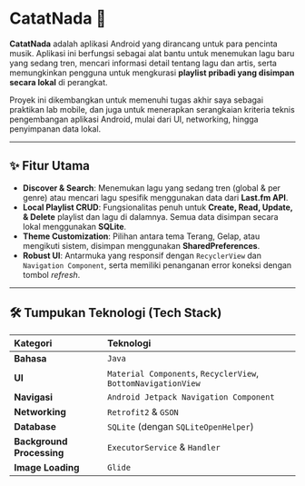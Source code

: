 # CatatNada 🎵

**CatatNada** adalah aplikasi Android yang dirancang untuk para pencinta musik. Aplikasi ini berfungsi sebagai alat bantu untuk menemukan lagu baru yang sedang tren, mencari informasi detail tentang lagu dan artis, serta memungkinkan pengguna untuk mengkurasi **playlist pribadi yang disimpan secara lokal** di perangkat.

Proyek ini dikembangkan untuk memenuhi tugas akhir saya sebagai praktikan lab mobile, dan juga untuk menerapkan serangkaian kriteria teknis pengembangan aplikasi Android, mulai dari UI, networking, hingga penyimpanan data lokal.

---

## ✨ Fitur Utama

-   **Discover & Search**: Menemukan lagu yang sedang tren (global & per genre) atau mencari lagu spesifik menggunakan data dari **Last.fm API**.
-   **Local Playlist CRUD**: Fungsionalitas penuh untuk **Create, Read, Update, & Delete** playlist dan lagu di dalamnya. Semua data disimpan secara lokal menggunakan **SQLite**.
-   **Theme Customization**: Pilihan antara tema Terang, Gelap, atau mengikuti sistem, disimpan menggunakan **SharedPreferences**.
-   **Robust UI**: Antarmuka yang responsif dengan `RecyclerView` dan `Navigation Component`, serta memiliki penanganan error koneksi dengan tombol *refresh*.

---

## 🛠️ Tumpukan Teknologi (Tech Stack)

| Kategori | Teknologi |
| :--- | :--- |
| **Bahasa** | `Java` |
| **UI** | `Material Components`, `RecyclerView`, `BottomNavigationView` |
| **Navigasi** | `Android Jetpack Navigation Component` |
| **Networking** | `Retrofit2` & `GSON` |
| **Database** | `SQLite` (dengan `SQLiteOpenHelper`) |
| **Background Processing**| `ExecutorService` & `Handler` |
| **Image Loading** | `Glide` |
